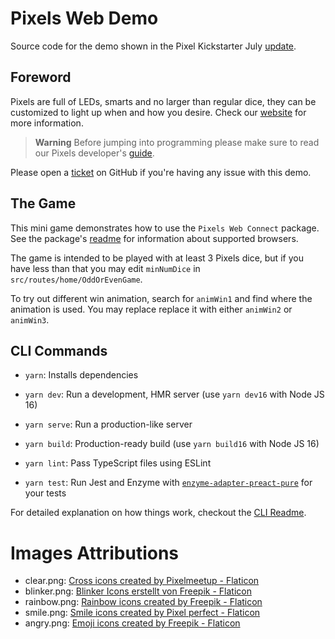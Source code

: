 # Pixels Web Demo

Source code for the demo shown in the Pixel Kickstarter July [update](
    https://www.kickstarter.com/projects/pixels-dice/pixels-the-electronic-dice/posts/3568853
).

## Foreword

Pixels are full of LEDs, smarts and no larger than regular dice, they can be
customized to light up when and how you desire.
Check our [website](https://gamewithpixels.com/) for more information.

> **Warning**
> Before jumping into programming please make sure to read our Pixels developer's
> [guide](https://github.com/GameWithPixels/.github/blob/main/doc/DevelopersGuide.md).

Please open a [ticket](
    https://github.com/GameWithPixels/PixelsWebDemo/issues
) on GitHub if you're having any issue with this demo.

## The Game

This mini game demonstrates how to use the `Pixels Web Connect` package.
See the package's [readme](
    https://github.com/GameWithPixels/pixels-js/tree/main/packages/pixels-web-connect
) for information about supported browsers.

The game is intended to be played with at least 3 Pixels dice, but if you have less than that
you may edit `minNumDice` in `src/routes/home/OddOrEvenGame`.

To try out different win animation, search for `animWin1` and find where the animation is used.
You may replace replace it with either `animWin2` or `animWin3`.

## CLI Commands

*   `yarn`: Installs dependencies

*   `yarn dev`: Run a development, HMR server (use `yarn dev16` with Node JS 16)

*   `yarn serve`: Run a production-like server

*   `yarn build`: Production-ready build (use `yarn build16` with Node JS 16)

*   `yarn lint`: Pass TypeScript files using ESLint

*   `yarn test`: Run Jest and Enzyme with
    [`enzyme-adapter-preact-pure`](https://github.com/preactjs/enzyme-adapter-preact-pure) for
    your tests

For detailed explanation on how things work, checkout the [CLI Readme](
    https://github.com/developit/preact-cli/blob/master/README.md
).

# Images Attributions

* clear.png: [Cross icons created by Pixelmeetup - Flaticon](
    https://www.flaticon.com/free-icons/cross"
)
* blinker.png: [Blinker Icons erstellt von Freepik - Flaticon](
    https://www.flaticon.com/de/kostenlose-icons/
)
* rainbow.png: [Rainbow icons created by Freepik - Flaticon](
    https://www.flaticon.com/free-icons/rainbow
)
* smile.png: [Smile icons created by Pixel perfect - Flaticon](
    https://www.flaticon.com/free-icons/smile
)
* angry.png: [Emoji icons created by Freepik - Flaticon](
    https://www.flaticon.com/free-icons/emoji
)
